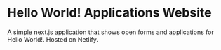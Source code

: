# Hello World! Applications Website

A simple next.js application that shows open forms and applications for Hello World!. Hosted on Netlify.
